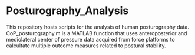 # Posturography_Analysis
This repository hosts scripts for the analysis of human posturography data. 
CoP_posturography.m is a MATLAB function that uses anteroposterior and mediolateral center of pressure data acquired from force platforms
to calcultate multiple outcome measures related to postural stability. 
